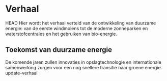 # Verhaal

 HEAD
Hier wordt het verhaal verteld van de ontwikkeling van duurzame energie: van de eerste windmolens tot de moderne zonneparken en waterstofcentrales en het gebruiken van bio-energie.



## Toekomst van duurzame energie

De komende jaren zullen innovaties in opslagtechnologie en internationale samenwerking zorgen voor een nog snellere transitie naar groene energie.
 update-verhaal
